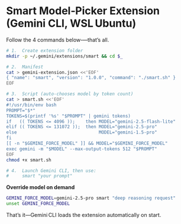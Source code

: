 # Smart Model‑Picker Extension (Gemini CLI, WSL Ubuntu)

Follow the 4 commands below‑—that’s all.

```bash
# 1.  Create extension folder
mkdir -p ~/.gemini/extensions/smart && cd $_

# 2.  Manifest
cat > gemini-extension.json <<'EOF'
{ "name": "smart", "version": "1.0.0", "command": "./smart.sh" }
EOF

# 3.  Script (auto‑chooses model by token count)
cat > smart.sh <<'EOF'
#!/usr/bin/env bash
PROMPT="$*"
TOKENS=$(printf '%s' "$PROMPT" | gemini tokens)
if   (( TOKENS <= 4096 ));    then MODEL="gemini-2.5-flash-lite"
elif (( TOKENS <= 131072 ));  then MODEL="gemini-2.5-pro"
else                               MODEL="gemini-1.5-pro"
fi
[[ -n "$GEMINI_FORCE_MODEL" ]] && MODEL="$GEMINI_FORCE_MODEL"
exec gemini -m "$MODEL" --max-output-tokens 512 "$PROMPT"
EOF
chmod +x smart.sh

# 4.  Launch Gemini CLI, then use:
#     smart "your prompt"
```

**Override model on demand**

```bash
GEMINI_FORCE_MODEL=gemini-2.5-pro smart "deep reasoning request"
unset GEMINI_FORCE_MODEL
```

That’s it—Gemini CLI loads the extension automatically on start.
